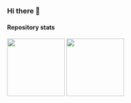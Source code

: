 ### Hi there 👋

#### Repository stats

<div>
  <img height="135px" src="https://github-readme-stats.vercel.app/api?username=nichtmetall&theme=nord&show_icons=true&hide_title=true&hide_border=true&hide_rank=false&include_all_commits=true&count_private=true&line_height=21">
  <img height="135px" src="https://github-readme-stats.vercel.app/api/top-langs/?username=nichtmetall&theme=nord&&hide_title=true&hide_border=true&layout=compact&count_private=true&langs_count=8">
</div>
